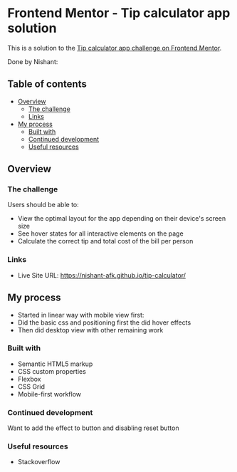 ﻿# Frontend Mentor - Tip calculator app solution

This is a solution to the [Tip calculator app challenge on Frontend Mentor](https://www.frontendmentor.io/challenges/tip-calculator-app-ugJNGbJUX).

Done by Nishant:

## Table of contents

- [Overview](#overview)
  - [The challenge](#the-challenge)
  - [Links](#links)
- [My process](#my-process)
  - [Built with](#built-with)
  - [Continued development](#continued-development)
  - [Useful resources](#useful-resources)

## Overview

### The challenge

Users should be able to:

- View the optimal layout for the app depending on their device's screen size
- See hover states for all interactive elements on the page
- Calculate the correct tip and total cost of the bill per person



### Links

- Live Site URL: https://nishant-afk.github.io/tip-calculator/

## My process

- Started in linear way with mobile view first:
- Did the basic css and positioning first the did hover effects
- Then did desktop view with other remaining work

### Built with

- Semantic HTML5 markup
- CSS custom properties
- Flexbox
- CSS Grid
- Mobile-first workflow


### Continued development

Want to add the effect to button and disabling reset button


### Useful resources

- Stackoverflow



